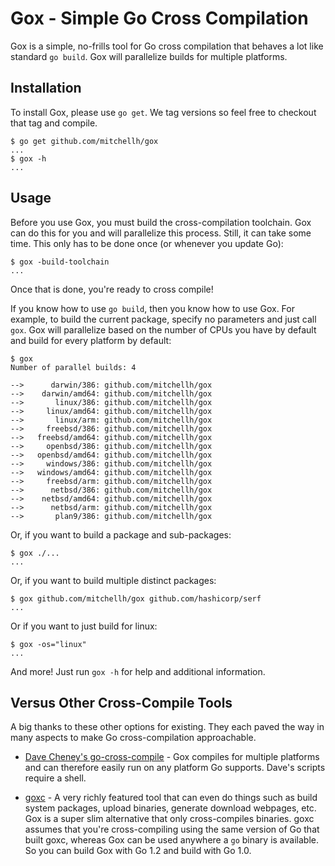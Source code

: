 # Gox - Simple Go Cross Compilation

Gox is a simple, no-frills tool for Go cross compilation that behaves a
lot like standard `go build`. Gox will parallelize builds for multiple
platforms.

## Installation

To install Gox, please use `go get`. We tag versions so feel free to
checkout that tag and compile.

```
$ go get github.com/mitchellh/gox
...
$ gox -h
...
```

## Usage

Before you use Gox, you must build the cross-compilation toolchain. Gox can
do this for you and will parallelize this process. Still, it can take some
time. This only has to be done once (or whenever you update Go):

```
$ gox -build-toolchain
...
```

Once that is done, you're ready to cross compile!

If you know how to use `go build`, then you know how to use Gox. For
example, to build the current package, specify no parameters and just
call `gox`. Gox will parallelize based on the number of CPUs you have
by default and build for every platform by default:

```
$ gox
Number of parallel builds: 4

-->      darwin/386: github.com/mitchellh/gox
-->    darwin/amd64: github.com/mitchellh/gox
-->       linux/386: github.com/mitchellh/gox
-->     linux/amd64: github.com/mitchellh/gox
-->       linux/arm: github.com/mitchellh/gox
-->     freebsd/386: github.com/mitchellh/gox
-->   freebsd/amd64: github.com/mitchellh/gox
-->     openbsd/386: github.com/mitchellh/gox
-->   openbsd/amd64: github.com/mitchellh/gox
-->     windows/386: github.com/mitchellh/gox
-->   windows/amd64: github.com/mitchellh/gox
-->     freebsd/arm: github.com/mitchellh/gox
-->      netbsd/386: github.com/mitchellh/gox
-->    netbsd/amd64: github.com/mitchellh/gox
-->      netbsd/arm: github.com/mitchellh/gox
-->       plan9/386: github.com/mitchellh/gox
```

Or, if you want to build a package and sub-packages:

```
$ gox ./...
...
```

Or, if you want to build multiple distinct packages:

```
$ gox github.com/mitchellh/gox github.com/hashicorp/serf
...
```

Or if you want to just build for linux:

```
$ gox -os="linux"
...
```

And more! Just run `gox -h` for help and additional information.

## Versus Other Cross-Compile Tools

A big thanks to these other options for existing. They each paved the
way in many aspects to make Go cross-compilation approachable.

* [Dave Cheney's go-cross-compile](https://github.com/davecheney/golang-crosscompile) -
  Gox compiles for multiple platforms and can therefore easily run on
  any platform Go supports. Dave's scripts require a shell.

* [goxc](https://github.com/laher/goxc) -
  A very richly featured tool that can even do things such as build system
  packages, upload binaries, generate download webpages, etc. Gox is a
  super slim alternative that only cross-compiles binaries. goxc assumes that
  you're cross-compiling using the same version of Go that built goxc, whereas
  Gox can be used anywhere a `go` binary is available. So you can build Gox
  with Go 1.2 and build with Go 1.0.

